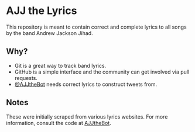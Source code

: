 AJJ the Lyrics
==============

This repository is meant to contain correct and complete lyrics to all songs by the band Andrew Jackson Jihad.

Why?
----

* Git is a great way to track band lyrics.
* GitHub is a simple interface and the community can get involved via pull requests.
* [@AJJtheBot](http://twitter.com/ajjthebot) needs correct lyrics to construct tweets from.

Notes
-----

These were initially scraped from various lyrics websites. For more information, consult the code at [AJJtheBot](http://github.com/gausie/ajjthebot).